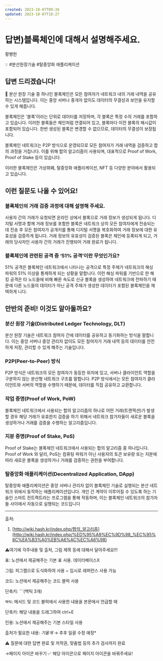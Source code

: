 ```yaml
---
created: 2023-10-07T09:26
updated: 2023-10-07T18:27
---
```

# 답변)블록체인에 대해서 설명해주세요.

황병헌

💡 #분산원장기술 #탈중앙화 애플리케이션

## 답변 드리겠습니다!

<aside>
📌 분산 원장 기술 중 하나인 블록체인은 모든 참여자가 네트워크 내의 거래 내역을 공유하는 시스템입니다. 이는 중앙 서버나 중개자 없이도 데이터의 무결성과 보안을 유지할 수 있게 해줍니다.

블록체인은 '블록'이라는 단위로 데이터를 저장하며, 각 블록은 특정 수의 거래를 포함하고 있습니다. 이러한 블록들은 체인처럼 연결되어 있고, 블록마다 이전 블록의 해시값이 포함되어 있습니다. 한번 생성된 블록은 변경할 수 없으므로, 데이터의 무결성이 보장됩니다.

</aside>

블록체인 네트워크는 P2P 방식으로 운영되므로 모든 참여자가 거래 내역을 검증하고 합의 과정을 거칩니다. 이를 위해 합의 알고리즘이 사용되며, 대표적으로 Proof of Work, Proof of Stake 등이 있습니다.

이러한 블록체인은 가상화폐, 탈중앙화 애플리케이션, NFT 등 다양한 분야에서 활용되고 있습니다.

## 이런 질문도 나올 수 있어요!

### 블록체인의 거래 검증 과정에 대해 설명해 주세요.

사용자 간의 거래가 요청되면 온라인 상에서 블록으로 거래 정보가 생성되게 됩니다. 디지털 서명과 함께 거래 정보를 포함한 블록은 네트워크 상의 모든 참여자에게 전송되는데 전송 후 모든 참여자가 공개키를 통해 디지털 서명을 복호화하여 거래 정보에 대한 유효성을 검증하게 됩니다. 거래 정보의 유효성이 검증된 블록은 체인에 등록되게 되고, 거래의 당사자인 사용자 간의 거래가 진행되어 거래 완료가 됩니다.

### 블록체인에 관련된 공격 중 ‘51% 공격’이란 무엇인가요?

51% 공격은 블록체인 네트워크에서 나타나는 공격으로 특정 주체가 네트워크의 해싱 파워의 51% 이상을 통제하게 되는 상황을 말합니다. 이런 해싱 파워를 기반으로 한 해킹 공격은 타 노드들에 비해 빠른 속도로 신규 블록을 생성하여 네트워크에 전파하기 때문에 다른 노드들의 데이터가 아닌 공격 주체가 생성한 데이터가 포함된 블록체인을 채택하게 니다.

## 만반의 준비! 이것도 알아둘까요?

### 분산 원장 기술(Distributed Ledger Technology, DLT)

분산 원장 기술은 네트워크 참여자 간에 데이터를 공유하고 동기화하는 방식을 말합니다. 이는 중앙 서버나 중앙 관리자 없이도 모든 참여자가 거래 내역 등의 데이터를 안전하게 저장, 관리할 수 있게 해주는 기술입니다.

### P2P(Peer-to-Peer) 방식

P2P 방식은 네트워크의 모든 참여자가 동등한 위치에 있고, 서버나 클라이언트 역할을 구분하지 않는 분산형 네트워크 구조를 말합니다. P2P 방식에서는 모든 참여자가 클라이언트와 서버의 역할을 수행하기 때문에, 데이터를 직접 공유하고 교환합니다.

### 작업 증명(Proof of Work, PoW)

블록체인 네트워크에서 사용되는 합의 알고리즘의 하나로 어떤 거래(트랜잭션)가 발생할 경우 해당 거래가 유효한지 검증을 하기 위해서 네트워크 참가자들이 새로운 블록을 생성하거나 거래를 검증을 수행하는 알고리즘입니다.

### 지분 증명(Proof of Stake, PoS)

Proof of Stake는 블록체인 네트워크에서 사용되는 합의 알고리즘 중 하나입니다. Proof of Work 와 달리, PoS는 컴퓨팅 파워가 아닌 사용자의 토큰 보유량 또는 지분에 따라 새로운 블록을 생성하거나 거래를 검증하는 권한을 부여합니다.

### 탈중앙화 애플리케이션(Decentralized Application, DApp)

탈중앙화 애플리케이션은 중앙 서버나 관리자 없이 블록체인 기술로 실행되는 분산 네트워크 위에서 동작하는 애플리케이션입니다. 개인 간 계약이 이루어질 수 있도록 하는 기술인 스마트 컨트랙트라는 프로그램을 통해 작동하며, 이는 블록체인 네트워크의 참가자들 사이에서 자동으로 실행되는 코드입니다

---

출처:

1. [http://wiki.hash.kr/index.php/합의_알고리즘](http://wiki.hash.kr/index.php/%ED%95%A9%EC%9D%98_%EC%95%8C%EA%B3%A0%EB%A6%AC%EC%A6%98)

⚠️여기에 각주내용 및 출처, 그림 제목 등에 대해서 달아주세요!!!

표: 노션에서 제공해주는 기본 표 사용. 데이터베이스X

그림: 피그잼으로 도식화하여 사용 ~ 임시로 레퍼런스 사용 가능

코드: 노션에서 제공해주는 코드 블럭 사용 

단축키: ```(백틱 3개)

`백틱`: 메서드 및 코드 블럭에서 사용한 내용을 본문에서 언급할 때 

단축키: 해당 내용을 드래그하여 ctrl+E

인용: 노션에서 제공해주는 기본 스타일 사용

출처가 필요한 내용: *기울게* → 추후 일괄 수정 예정*

⚠️ 질문에 대한 답변 완료 및 저작권, 맞춤법 등의 추가 검사까지 완료

→페이지 아이콘 바꾸기 ✅ 해당 아이콘으로 페이지 아이콘을 바꿔주세요!